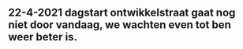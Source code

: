 

## 22-4-2021 dagstart ontwikkelstraat gaat nog niet door vandaag, we wachten even tot ben weer beter is.

